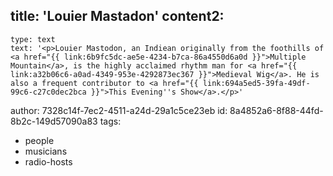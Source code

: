 title: 'Louier Mastadon'
content2:
  -
    type: text
    text: '<p>Louier Mastodon, an Indiean originally from the foothills of <a href="{{ link:6b9fc5dc-ae5e-4234-b7ca-86a4550d6a0d }}">Multiple Mountain</a>, is the highly acclaimed rhythm man for <a href="{{ link:a32b06c6-a0ad-4349-953e-4292873ec367 }}">Medieval Wig</a>. He is also a frequent contributor to <a href="{{ link:694a5ed5-39fa-49df-99c6-c27c0dec2bca }}">This Evening''s Show</a>.</p>'
author: 7328c14f-7ec2-4511-a24d-29a1c5ce23eb
id: 8a4852a6-8f88-44fd-8b2c-149d57090a83
tags:
  - people
  - musicians
  - radio-hosts
